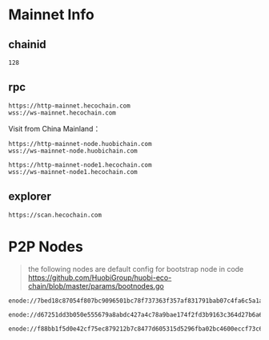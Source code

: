 # Mainnet Info

## chainid
```
128
```
## rpc

```
https://http-mainnet.hecochain.com
wss://ws-mainnet.hecochain.com
```

Visit from China Mainland：

```
https://http-mainnet-node.huobichain.com
wss://ws-mainnet-node.huobichain.com
```

```
https://http-mainnet-node1.hecochain.com
wss://ws-mainnet-node1.hecochain.com
```

## explorer
```
https://scan.hecochain.com
```

# P2P Nodes

> the following nodes are default config for bootstrap node in code https://github.com/HuobiGroup/huobi-eco-chain/blob/master/params/bootnodes.go

```
enode://7bed18c87054f807bc9096501bc78f737363f357af831791bab07c4fa6c5a1a67cdcf0a097dc2cc918262ef04fb1c05c26026df5c11a6a56666f9b1fb4072210@18.178.30.66:32668

enode://d67251dd3b050e555679a8abdc427a4c78a9bae174f2fd3b9163c364d27b6a69688ee067cd3214e8ceb71e6e602fd812797b085ae37ed3bf93b78e2b77ae3306@18.181.40.7:32668

enode://f88bb1f5d0e42cf75ec879212b7c8477d605315d5296fba02bc4600eccf73c64427de46567a320d00985d5bc612168817ba6dff169bd6a4774e112e6db0ff6a2@18.176.66.118:32668
```